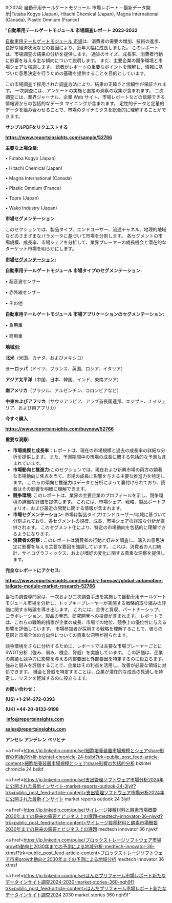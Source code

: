 #(2024) 自動車用テールゲートモジュール 市場レポート – 最新データ開示|Futaba Kogyo (Japan), Hitachi Chemical (Japan), Magna International (Canada), Plastic Omnium (France)

"<strong>自動車用テールゲートモジュール 市場調査レポート 2023-2032</strong>

<a href=https://www.reportsinsights.com/sample/52766>自動車用テールゲートモジュール 市場</a>は、消費者の需要の増加、技術の進歩、良好な経済状況などの要因により、近年大幅に成長しました。 このレポートは、市場調査の結果の分析を提供します。 通貨のサイズ、成長率、消費者行動に影響を与える主な傾向について説明します。 また、主要企業の競争環境と市場シェアも強調します。 読者がレポートの重要なポイントを理解し、情報に基づいた意思決定を行うための基礎を提供することを目的としています。

この市場調査で採用された調査方法により、結果の正確さと信頼性が保証されます。 一次調査には、アンケートの実施と直接の洞察の収集が含まれます。 二次調査には、業界ジャーナル、企業 Web サイト、市場レポートなどの信頼できる情報源からの包括的なデータ マイニングが含まれます。 定性的データと定量的データを組み合わせることで、市場のダイナミクスを総合的に理解することができます。

<strong><b>サンプルPDFをリクエストする</b></strong>

<a href=https://www.reportsinsights.com/sample/52766><strong><u>https://www.reportsinsights.com/sample/52766</u></strong></a>

<strong>主要な上場企業:</strong>

• Futaba Kogyo (Japan)

• Hitachi Chemical (Japan)

• Magna International (Canada)

• Plastic Omnium (France)

• Topre (Japan)

• Wako Industry (Japan)

<strong>市場セグメンテーション</strong>

このセクションでは、製品タイプ、エンドユーザー、流通チャネル、地理的地域などのさまざまなパラメータに基づいて市場を分割します。 各セグメントの市場規模、成長率、市場シェアを分析して、業界プレーヤーの成長機会と潜在的なターゲット市場を明らかにします。

<strong><u>市場セグメンテーション</u></strong><strong><u>:</u></strong>

<strong>自動車用テールゲートモジュール 市場タイプのセグメンテーション:</strong>

• 超音波センサー

• 赤外線センサー

• その他

<strong>自動車用テールゲートモジュール 市場アプリケーションのセグメンテーション:</strong>

• 乗用車

• 商用車

<strong><u>地域別</u></strong><strong><u>:</u></strong>

<strong>北米</strong>（米国、カナダ、およびメキシコ）

<strong>ヨーロッパ</strong>（ドイツ、フランス、英国、ロシア、イタリア）

<strong>アジア太平洋</strong>（中国、日本、韓国、インド、東南アジア）

<strong>南アメリカ</strong>（ブラジル、アルゼンチン、コロンビアなど）

<strong>中東およびアフリカ</strong>（サウジアラビア、アラブ首長国連邦、エジプト、ナイジェリア、および南アフリカ）

<strong>今すぐ購入</strong>

<a href=https://www.reportsinsights.com/buynow/52766><strong><u>https://www.reportsinsights.com/buynow/52766</u></strong></a>

<strong>重要な洞察:</strong>
<ul>
  <li><strong>市場規模と成長率：</strong>レポートは、現在の市場規模と過去の成長率の詳細な分析を提供します。 また、予測期間中の市場の成長に関する包括的な予測も含まれています。</li>
  <li><strong>市場動向と推進力:</strong>このセクションでは、現在および新興市場の両方の顕著な市場動向に焦点を当て、市場の成長に影響を与える主要な推進力を特定します。 これらの傾向と推進力はデータと分析によって裏付けられており、読者はその影響を明確に理解できます。</li>
  <li><strong>競争環境</strong>: このレポートは、業界の主要企業のプロフィールを示し、競争環境の詳細な評価を提供します。 これには、市場シェア、戦略、製品ポートフォリオ、および最近の開発に関する情報が含まれます。</li>
  <li><strong>市場セグメンテーション: </strong>市場は製品タイプ/エンドユーザー/地域に基づいて分割されており、各セグメントの規模、成長、市場シェアの詳細な分析が提供されます。 このセグメント化により、特定の市場動向を包括的に理解できるようになります。</li>
  <li><strong>消費者の洞察 : </strong>このレポートは消費者の行動と好みを調査し、購入の意思決定に影響を与える主要な要因を強調しています。 これは、消費者の人口統計、サイコグラフィックス、および嗜好の変化に関する貴重な洞察を提供します。</li>
</ul>
<strong>完全なレポートにアクセス:</strong>

<a href=https://www.reportsinsights.com/industry-forecast/global-automotive-tailgate-module-market-research-52766><strong><u><b>https://www.reportsinsights.com/industry-forecast/global-automotive-tailgate-module-market-research-52766</b></u></strong></a>

当社の調査専門家は、一次および二次調査手法を実施して自動車用テールゲートモジュール市場を分析し、トップキープレーヤーが実施する戦略的取り組みの評価に関する結論を導き出します。 これには、合併と買収、パートナーシップ、コラボレーション、製品の発売、研究開発への投資が含まれます。 レポートでは、これらの戦略的措置が企業の成長、市場での地位、競争上の優位性に与える影響を評価しています。 市場参加者が採用する戦略を理解することで、彼らの意図と市場全体の方向性についての貴重な洞察が得られます。

競争環境をさらに分析するために、レポートでは主要な市場プレーヤーごとにSWOT分析（強み、弱み、機会、脅威）を実施しています。 この評価は、企業の業績と競争力に影響を与える内部要因と外部要因を特定するのに役立ちます。 強みと弱みを評価することで、企業はその利点を活用し、改善が必要な領域に対処できます。 機会と脅威を特定することは、企業が潜在的な成長の見通しを特定し、リスクを軽減するのに役立ちます。

<strong>お問い合わせ：</strong>

<strong>(US) +1-214-272-0393</strong>

<strong>(UK) +44-20-8133-9198</strong>

<strong> </strong><a href=info@reportsinsights.com><strong><u>info@reportsinsights.com</u></strong></a>

<a href=sales@reportsinsights.com><strong><u>sales@reportsinsights.com</u></strong></a>

<strong>アンセレ アンデレン ベリヒテ</strong>

<a href=https://jp.linkedin.com/pulse/細胞培養装置市場規模とシェアshare影響の包括的分析-bizintel-chronicle-24-bsibf?trk=public_post_feed-article-content>細胞培養装置市場規模とシェアshare影響の包括的分析 bizintel chronicle 24 bsibf</a>

<a href=https://jp.linkedin.com/pulse/支出管理ソフトウェア市場分析2024年に公開された最新インサイト-market-reports-outlook-24-3iyif?trk=public_post_feed-article-content>支出管理ソフトウェア市場分析2024年に公開された最新インサイト market reports outlook 24 3iyif</a>

<a href=https://jp.linkedin.com/pulse/サイレージ接種材料と酵素市場概要2030年までの将来の需要とビジネス上の課題-medtech-innovator-36-njwkf?trk=public_post_feed-article-content>サイレージ接種材料と酵素市場概要2030年までの将来の需要とビジネス上の課題 medtech innovator 36 njwkf</a>

<a href=https://jp.linkedin.com/pulse/ブロックストレージソフトウェア市場growth動向と2030年までの予測による地域分析-medtech-innovator-36-xtmsf?trk=public_post_feed-article-content>ブロックストレージソフトウェア市場growth動向と2030年までの予測による地域分析 medtech innovator 36 xtmsf</a>

<a href=https://jp.linkedin.com/pulse/はんだプリフォーム市場レポート新たなデータインサイト調査2024-2030-market-stories-360-nqh9f?trk=public_post_feed-article-content>はんだプリフォーム市場レポート新たなデータインサイト調査2024 2030 market stories 360 nqh9f</a>"
